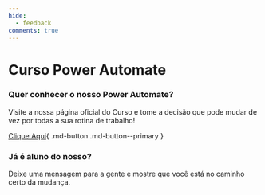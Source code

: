 ```yaml
---
hide:
  - feedback
comments: true
---
```


# **Curso Power Automate** 
 
### **Quer conhecer o nosso Power Automate?** 

Visite a nossa página oficial do Curso e tome a decisão que pode mudar de vez por todas a sua rotina de trabalho!

[Clique Aqui](https://cursos.meadapt.com/power-automate/){ .md-button .md-button--primary }

### **Já é aluno do nosso?**

Deixe uma mensagem para a gente e mostre que você está no caminho certo da mudança.


<iframe data-tally-src="https://tally.so/embed/mOBZVk?alignLeft=1&hideTitle=1&transparentBackground=1&dynamicHeight=1" loading="lazy" width="100%" height="476" frameborder="0" marginheight="0" marginwidth="0" title="Curso Power Automate"></iframe><script>var d=document,w="https://tally.so/widgets/embed.js",v=function(){"undefined"!=typeof Tally?Tally.loadEmbeds():d.querySelectorAll("iframe[data-tally-src]:not([src])").forEach((function(e){e.src=e.dataset.tallySrc}))};if("undefined"!=typeof Tally)v();else if(d.querySelector('script[src="'+w+'"]')==null){var s=d.createElement("script");s.src=w,s.onload=v,s.onerror=v,d.body.appendChild(s);}</script>
